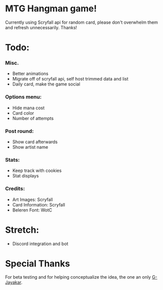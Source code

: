 # MTG Hangman game!


Currently using Scryfall api for random card, please don't overwhelm them and refresh unnecessarily. Thanks!


# Todo:

### Misc.
- Better animations
- Migrate off of scryfall api, self host trimmed data and list
- Daily card, make the game social

### Options menu:
- Hide mana cost
- Card color
- Number of attempts

### Post round:
- Show card afterwards
- Show artist name

### Stats:
- Keep track with cookies
- Stat displays

### Credits:
- Art Images: Scryfall
- Card Information: Scryfall
- Beleren Font: WotC


# Stretch:
- Discord integration and bot


# Special Thanks
For beta testing and for helping conceptualize the idea, the one an only [G-Jayakar](https://github.com/G-Jayakar).
